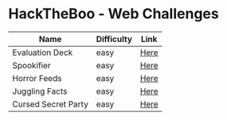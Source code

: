 # HackTheBoo - Web Challenges

| Name | Difficulty | Link |
|------------|------------|------|
|Evaluation Deck| easy |[Here](./web/Evaluation%20Deck.md)|
|Spookifier| easy | [Here](./web/Spookifier.md)|
|Horror Feeds| easy | [Here](./web/Horror%20Feeds.md)|
|Juggling Facts| easy | [Here](./web/Juggling%20Facts.md)|
|Cursed Secret Party| easy | [Here](./web/Cursed%20Secret%20Party.md)|
